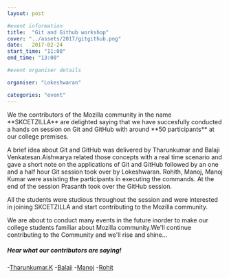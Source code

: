 ```yaml
---
layout: post

#event information
title:  "Git and Github workshop"
cover: "../assets/2017/gitgithub.png"
date:   2017-02-24
start_time: "11:00"
end_time: "13:00"

#event organiser details

organiser: "Lokeshwaran"

categories: "event"
---
```


   </p>We the contributors of the Mozilla community in the name **SKCETZILLA** are delighted saying that we have succesfully conducted a hands on session on Git and GitHub with around **50 participants** at our college premises.</p>
   <p>A brief idea about Git and GitHub was delivered by Tharunkumar and Balaji Venkatesan.Aishwarya related those concepts with a real time scenario and gave a short note on the applications of Git and GitHub followed by an one and a half hour Git session took over by Lokeshwaran. Rohith, Manoj, Manoj Kumar were assisting the participants in executing the commands. At the end of the session Prasanth took over the GitHub session.</p>
   <p>All the students were studious throughout the session and were interested in joining SKCETZILLA and start contributing to the Mozilla community.</p>
   <p>We are about to conduct many events in the future inorder to make our college students familiar about Mozilla community.We'll continue contributing to the Community and we'll rise and shine...</p>

##### Hear what our contributors are saying!

-[Tharunkumar.K](https://medium.com/@tharun1144/an-initial-towards-open-source-by-skcetzilla-8f85e1d104d6#.hjatk0elv)
-[Balaji](https://medium.com/@balajivenkatesan006/skcetzilla-hands-on-session-on-git-and-github-9ad4260f1d4e#.35cooktac)
-[Manoj](https://medium.com/@Mano777777/after-a-long-time-me-and-my-friends-of-skcetzilla-a-club-for-mozilla-contributions-held-an-workshop-cf27a06163c4)
-[Rohit](https://medium.com/@RohitR3108/the-first-event-of-skcetzilla-44f1a65c75de#.ptaf0rysk)

